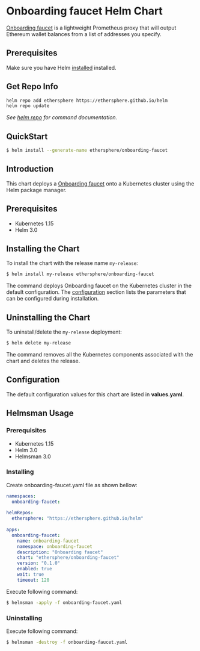 # Onboarding faucet Helm Chart

[Onboarding faucet](https://github.com/ethersphere/onboarding-faucet) is a lightweight Prometheus proxy that will output Ethereum wallet balances from a list of addresses you specify.

## Prerequisites

Make sure you have Helm [installed](https://helm.sh/docs/intro/install/) installed.

## Get Repo Info

```bash
helm repo add ethersphere https://ethersphere.github.io/helm
helm repo update
```

_See [helm repo](https://helm.sh/docs/helm/helm_repo/) for command documentation._

## QuickStart

```bash
$ helm install --generate-name ethersphere/onboarding-faucet
```

## Introduction

This chart deploys a [Onboarding faucet](https://github.com/ethersphere/onboarding-faucet) onto a Kubernetes cluster using the Helm package manager.

## Prerequisites

* Kubernetes 1.15
* Helm 3.0

## Installing the Chart

To install the chart with the release name `my-release`:

```bash
$ helm install my-release ethersphere/onboarding-faucet
```

The command deploys Onboarding faucet on the Kubernetes cluster in the default configuration. The [configuration](#configuration) section lists the parameters that can be configured during installation.

## Uninstalling the Chart

To uninstall/delete the `my-release` deployment:

```bash
$ helm delete my-release
```

The command removes all the Kubernetes components associated with the chart and deletes the release.

## Configuration

The default configuration values for this chart are listed in **values.yaml**.

## Helmsman Usage

### Prerequisites

* Kubernetes 1.15
* Helm 3.0
* Helmsman 3.0

### Installing

Create onboarding-faucet.yaml file as shown bellow:

```yaml
namespaces:
  onboarding-faucet:
    
helmRepos:
  ethersphere: "https://ethersphere.github.io/helm"
    
apps:
  onboarding-faucet:
    name: onboarding-faucet
    namespace: onboarding-faucet
    description: "Onboarding faucet"
    chart: "ethersphere/onboarding-faucet"
    version: "0.1.0"
    enabled: true
    wait: true
    timeout: 120

```

Execute following command:
```bash
$ helmsman -apply -f onboarding-faucet.yaml 
```

### Uninstalling

Execute following command:
```bash
$ helmsman -destroy -f onboarding-faucet.yaml 
```
